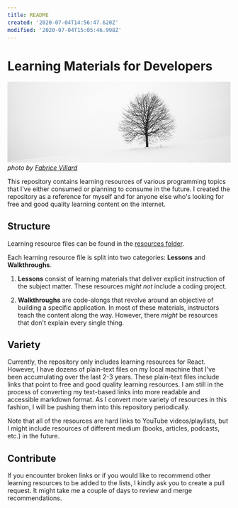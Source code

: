 ```yaml
---
title: README
created: '2020-07-04T14:56:47.620Z'
modified: '2020-07-04T15:05:46.998Z'
---
```


# Learning Materials for Developers

![Tree](assets/tree.jpg)
*photo by* [*Fabrice Villard*](https://unsplash.com/@fabulu75)

This repository contains learning resources of various programming topics that I've either consumed or planning to consume in the future. I created the repository as a reference for myself and for anyone else who's looking for free and good quality learning content on the internet.

## Structure

Learning resource files can be found in the [resources folder](https://github.com/creatorX64/learning-materials/tree/master/resources).

Each learning resource file is split into two categories: **Lessons** and **Walkthroughs**.

1. **Lessons** consist of learning materials that deliver explicit instruction of the subject matter. These resources *might not* include a coding project.

2. **Walkthroughs** are code-alongs that revolve around an objective of building a specific application. In most of these materials, instructors teach the content along the way. However, there *might* be resources that don't explain every single thing.

## Variety

Currently, the repository only includes learning resources for React. However, I have dozens of plain-text files on my local machine that I've been accumulating over the last 2-3 years. These plain-text files include links that point to free and good quality learning resources. I am still in the process of converting my text-based links into more readable and accessible markdown format. As I convert more variety of resources in this fashion, I will be pushing them into this repository periodically.

Note that all of the resources are hard links to YouTube videos/playlists, but I might include resources of different medium (books, articles, podcasts, etc.) in the future.

## Contribute

If you encounter broken links or if you would like to recommend other learning resources to be added to the lists, I kindly ask you to create a pull request. It might take me a couple of days to review and merge recommendations.

